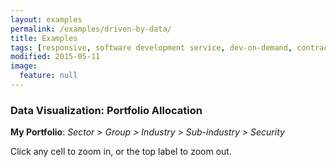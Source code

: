 ```yaml
---
layout: examples
permalink: /examples/driven-by-data/
title: Examples
tags: [responsive, software development service, dev-on-demand, contract, hourly, retainer, senior user experience engineer]
modified: 2015-05-11
image:
  feature: null
---
```



### Data Visualization: Portfolio Allocation



<label><strong>My Portfolio</strong>: <i>Sector &gt; Group &gt; Industry &gt; Sub-industry &gt; Security</i></label>
<aside>Click any cell to zoom in, or the top label to zoom out.</aside>

<div id="breadcrumbTrail"></div>
<div id="chart"></div>
<div id="legend"></div>

<script async src="./scripts/main.min.js"></script>

